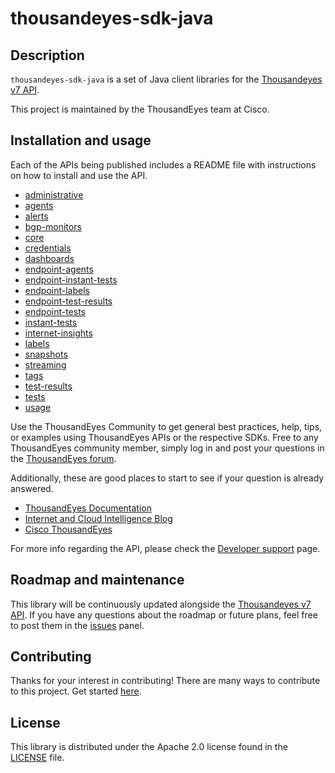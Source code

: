 # thousandeyes-sdk-java

## Description

`thousandeyes-sdk-java` is a set of Java client libraries for the [Thousandeyes v7 API](https://developer.cisco.com/docs/thousandeyes/v7/).

This project is maintained by the ThousandEyes team at Cisco.

## Installation and usage

Each of the APIs being published includes a README file with instructions on how to install and use the API.
* [administrative](/administrative/README.md)
* [agents](/agents/README.md)
* [alerts](/alerts/README.md)
* [bgp-monitors](/bgp-monitors/README.md)
* [core](/core/README.md)
* [credentials](/credentials/README.md)
* [dashboards](/dashboards/README.md)
* [endpoint-agents](/endpoint-agents/README.md)
* [endpoint-instant-tests](/endpoint-instant-tests/README.md)
* [endpoint-labels](/endpoint-labels/README.md)
* [endpoint-test-results](/endpoint-test-results/README.md)
* [endpoint-tests](/endpoint-tests/README.md)
* [instant-tests](/instant-tests/README.md)
* [internet-insights](/internet-insights/README.md)
* [labels](/labels/README.md)
* [snapshots](/snapshots/README.md)
* [streaming](/streaming/README.md)
* [tags](/tags/README.md)
* [test-results](/test-results/README.md)
* [tests](/tests/README.md)
* [usage](/usage/README.md)

Use the ThousandEyes Community to get general best practices, help, tips, or examples using ThousandEyes APIs or the respective SDKs. Free to any ThousandEyes community member, simply log in and post your questions in the [ThousandEyes forum](https://community.cisco.com/t5/thousandeyes/bd-p/disc-thousandeyes).

Additionally, these are good places to start to see if your question is already answered.
* [ThousandEyes Documentation](https://docs.thousandeyes.com/)
* [Internet and Cloud Intelligence Blog](https://www.thousandeyes.com/blog/)
* [Cisco ThousandEyes](https://blogs.cisco.com/tag/cisco-thousandeyes?dtid=osscdc000283)

For more info regarding the API, please check the [Developer support](https://developer.cisco.com/docs/thousandeyes/v7/developer-support/#developer-support) page.

## Roadmap and maintenance

This library will be continuously updated alongside the [Thousandeyes v7 API](https://developer.cisco.com/docs/thousandeyes/v7/).
If you have any questions about the roadmap or future plans, feel free to post them in the [issues](https://github.com/thousandeyes/thousandeyes-sdk-java/issues) panel.

## Contributing

Thanks for your interest in contributing! There are many ways to contribute to this project. Get started [here](/CONTRIBUTING.md).

## License

This library is distributed under the Apache 2.0 license found in the [LICENSE](/LICENSE) file.